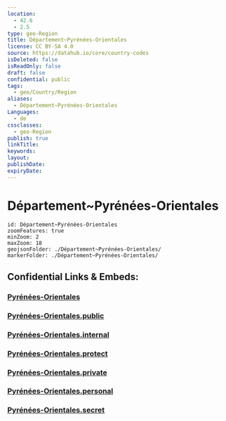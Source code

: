 ```yaml
---
location:
  - 42.6
  - 2.5
type: geo-Region
title: Département~Pyrénées-Orientales
license: CC BY-SA 4.0
source: https://datahub.io/core/country-codes
isDeleted: false
isReadOnly: false
draft: false
confidential: public
tags:
  - geo/Country/Region
aliases:
  - Département~Pyrénées-Orientales
Languages:
  - de
cssclasses:
  - geo-Region
publish: true
linkTitle:
keywords:
layout:
publishDate:
expiryDate:
---
```


# Département~Pyrénées-Orientales

```leaflet
id: Département~Pyrénées-Orientales
zoomFeatures: true 
minZoom: 2 
maxZoom: 18
geojsonFolder: ./Département~Pyrénées-Orientales/
markerFolder: ./Département~Pyrénées-Orientales/
```


## Confidential Links & Embeds: 

### [Pyrénées-Orientales](/_Standards/Earth/Continent/Europe/Europe~West/France/regions~France/Occitanie/departments~Occitanie/Pyrénées-Orientales.md) 

### [Pyrénées-Orientales.public](/_public/Earth/Continent/Europe/Europe~West/France/regions~France/Occitanie/departments~Occitanie/Pyrénées-Orientales.public.md) 

### [Pyrénées-Orientales.internal](/_internal/Earth/Continent/Europe/Europe~West/France/regions~France/Occitanie/departments~Occitanie/Pyrénées-Orientales.internal.md) 

### [Pyrénées-Orientales.protect](/_protect/Earth/Continent/Europe/Europe~West/France/regions~France/Occitanie/departments~Occitanie/Pyrénées-Orientales.protect.md) 

### [Pyrénées-Orientales.private](/_private/Earth/Continent/Europe/Europe~West/France/regions~France/Occitanie/departments~Occitanie/Pyrénées-Orientales.private.md) 

### [Pyrénées-Orientales.personal](/_personal/Earth/Continent/Europe/Europe~West/France/regions~France/Occitanie/departments~Occitanie/Pyrénées-Orientales.personal.md) 

### [Pyrénées-Orientales.secret](/_secret/Earth/Continent/Europe/Europe~West/France/regions~France/Occitanie/departments~Occitanie/Pyrénées-Orientales.secret.md)

